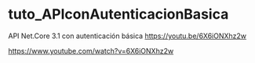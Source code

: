 # tuto_APIconAutenticacionBasica
API Net.Core 3.1 con autenticación básica
https://youtu.be/6X6iONXhz2w

https://www.youtube.com/watch?v=6X6iONXhz2w
